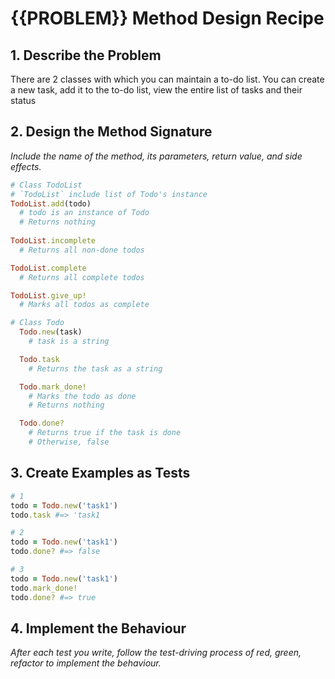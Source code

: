 # {{PROBLEM}} Method Design Recipe

## 1. Describe the Problem

There are 2 classes with which you can maintain a to-do list. You can create a new task, add it to the to-do list, view the entire list of tasks and their status

## 2. Design the Method Signature

_Include the name of the method, its parameters, return value, and side effects._

```ruby
# Class TodoList
# `TodoList` include list of Todo's instance 
TodoList.add(todo)
  # todo is an instance of Todo
  # Returns nothing
  
TodoList.incomplete 
  # Returns all non-done todos

TodoList.complete 
  # Returns all complete todos

TodoList.give_up!
  # Marks all todos as complete

# Class Todo
  Todo.new(task) 
    # task is a string

  Todo.task
    # Returns the task as a string

  Todo.mark_done!
    # Marks the todo as done
    # Returns nothing

  Todo.done?
    # Returns true if the task is done
    # Otherwise, false


```

## 3. Create Examples as Tests

```ruby
# 1
todo = Todo.new('task1')
todo.task #=> 'task1

# 2
todo = Todo.new('task1')
todo.done? #=> false

# 3
todo = Todo.new('task1')
todo.mark_done!
todo.done? #=> true
```

## 4. Implement the Behaviour

_After each test you write, follow the test-driving process of red, green, refactor to implement the behaviour._
